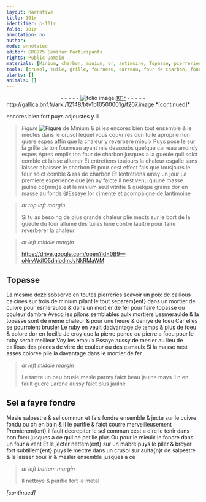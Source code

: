```yaml
---
layout: narrative
title: 101r
identifier: p-101r
folio: 101r
annotation: no
author:
mode: annotated
editor: GR8975 Seminar Participants
rights: Public Domain
materials: [Minium, charbon, minium, or, antimoine, Topasse, pierreries, caillous, cuivre, esmeraulde, fer, topasse, ambre, ruby, pierre ponce, pierre a foeu, emaulx, vitre, esmaulx, tartre, arene, Sel, salpestre, sel commun, mabre]
tools: [crusol, tuile, grille, fourneau, carreau, four de charbon, four, tuiles, mortier de cuivre, mortier de fer, pilons, mortiers, four a vent]
plants: []
animals: []
---
```


<div class="folio" align="center">- - - - - <a href="http://gallica.bnf.fr/ark:/12148/btv1b10500001g/f207.image" target="_blank"><img src="https://cu-mkp.github.io/2017-workshop-edition/assets/photo-icon.png" alt="folio image: " style="display:inline-block; margin-bottom:-3px;"/>101r</a> - - - - - </div> http://gallica.bnf.fr/ark:/12148/btv1b10500001g/f207.image  
*[continued]*
  
encores bien fort puys adjoustes y iii 
> *Figure*
> <a href="℥" target="_blank"><img src="https://cu-mkp.github.io/GR8975-edition/assets/photo-icon.png" alt="Figure" style="display:inline-block; margin-bottom:-3px;"/></a>
 de <span class="m">Minium</span> & pilles encores bien tout ensemble & le mectes dans le <span class="tl">crusol</span> lequel vous couvrires dun <span class="tl">tuile</span> aproprie non guere espes affin que la chaleur y reverbere mieulx Puys pose le sur la <span class="tl">grille</span> de ton <span class="tl">fourneau</span> ayant mis dessoubs quelque <span class="tl">carreau</span> arrondy espes Apres emplis ton <span class="tl">four de <span class="m">charbon</span></span> jusques a la <span class="bp">gueule</span> quil soict comble et laisse allumer Et entretiens toujours la chaleur esgalle sans laisser abaisser le <span class="m">charbon</span> Et pour cest effect fais que tousjours le <span class="tl">four</span> soict comble & ras de <span class="m">charbon</span> Et lentretiens ainsy un <span class="ms">jour</span> La premiere experience que jen ay faicte il nest venu quune masse jaulne co{mm}e est le <span class="m">minium</span> seul vitrifie & quelque grains d<span class="m">or</span> en masse au fonds @Essaye l<span class="m">or</span> cimente et acompaigne de l<span class="m">antimoine</span>
 
> *at top left margin*
> 
>   Si tu as besoing de plus grande chaleur plie mects sur le bort de la <span class="bp">gueule</span> du <span class="tl">four</span> allume des <span class="tl">tuiles</span> lune contre laultre pour faire reverberer la chaleur
 
> *at left middle margin*
> 
>   https://drive.google.com/open?id=0B9—oNrvWdlO5dnlodmJvNkRMaWM  
    

## <span class="m">Topasse</span>

 
La mesme doze sobserve en toutes <span class="m">pierreries</span> scavoir un <span class="ms">poix</span> de <span class="m">caillous</span> calcines sur trois de <span class="m">minium</span> pilant le tout separem{ent} dans un <span class="tl">mortier de <span class="m">cuivre</span></span> pour <span class="m">esmeraulde</span> & dans un <span class="tl">mortier de <span class="m">fer</span></span> pour faire <span class="m">topasse</span> ou couleur d<span class="m">ambre</span> Avecq les <span class="tl">pilons</span> semblables aulx <span class="tl">mortiers</span> L<span class="m">esmeraulde</span> & la <span class="m">topasse</span> sont de meme chaleur & pour une <span class="ms">heure</span> & demye de foeu Car elles se pourroient brusler Le <span class="m">ruby</span> en veult dadvantage de temps & plus de foeu & colore d<span class="m">or</span> en foeille Je croy que la <span class="m">pierre ponce</span> ou <span class="m">pierre a foeu</span> pour le <span class="m">ruby</span> seroit meilleur Voy les <span class="m">emaulx</span> Essaye aussy de mesler au lieu de <span class="m">caillous</span> des pieces de <span class="m">vitre</span> de couleur ou des <span class="m">esmaulx</span> Si la masse nest asses coloree pile la davantage dans le <span class="tl">mortier de <span class="m">fer</span></span>
 
> *at left middle margin*
> 
>   Le <span class="m">tartre</span> un peu brusle mesle parmy faict beau jaulne mays il n'en fault guere L<span class="m">arene</span> aussy faict plus jaulne
    

## <span class="m">Sel</span> a fayre fondre

 
Mesle <span class="m">salpestre</span> & <span class="m">sel commun</span> et fais fondre ensemble & jecte sur le <span class="m">cuivre</span> fondu ou ch en bain & il le purifie & faict courre merveilleusement Premierem{ent} il fault decrepiter le <span class="m">sel commun</span> cest a dire le tenir dans bon foeu jusques a ce quil ne petille plus Ou pour le mieulx le fondre dans un <span class="tl">four a vent</span> Et le jecter nettem{ent} sur un <span class="m">mabre</span> puys le piler & broyer fort subtillem{ent} puys le mectre dans un <span class="tl">crusol</span> sur aulta{n}t de <span class="m">salpestre</span> & le laisser bouillir & mesler ensemble jusques a ce
 
> *at left bottom margin*
> 
>   Il nettoye & purifie fort le metal
 
*[continued]*
 
